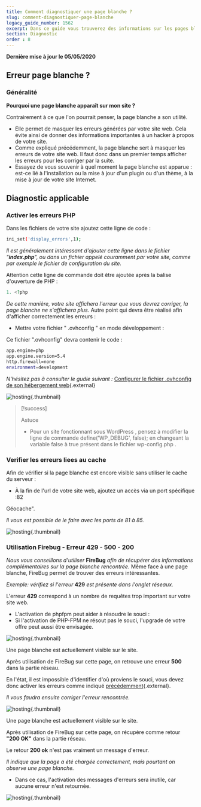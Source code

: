 ```yaml
---
title: Comment diagnostiquer une page blanche ?
slug: comment-diagnostiquer-page-blanche
legacy_guide_number: 1562
excerpt: Dans ce guide vous trouverez des informations sur les pages blanches que votre site peut generer.
section: Diagnostic
order : 8
---
```


**Dernière mise à jour le 05/05/2020**

## Erreur page blanche ?

### Généralité
**Pourquoi une page blanche apparaît sur mon site ?**

Contrairement à ce que l'on pourrait penser, la page blanche a son utilité.

- Elle permet de masquer les erreurs générées par votre site web. Cela évite ainsi de donner des informations importantes à un hacker à propos de votre site.
- Comme expliqué précédemment, la page blanche sert à masquer les erreurs de votre site web. Il faut donc dans un premier temps afficher les erreurs pour les corriger par la suite.
- Essayez de vous souvenir à quel moment la page blanche est apparue : est-ce lié à l'installation ou la mise à jour d'un plugin ou d'un thème, à la mise à jour de votre site Internet.


## Diagnostic applicable

### Activer les erreurs PHP
Dans les fichiers de votre site ajoutez cette ligne de code :


```bash
ini_set('display_errors',1);
```

*Il est généralement intéressant d'ajouter cette ligne dans le fichier "**index.php**", ou dans un fichier appelé couramment par votre site, comme par exemple le fichier de configuration du site.*

Attention cette ligne de commande doit être ajoutée après la balise d'ouverture de PHP :


```php
1. <?php
```

*De cette manière, votre site affichera l'erreur que vous devrez corriger, la page blanche ne s'affichera plus.* Autre point qui devra être réalisé afin d'afficher correctement les erreurs :

- Mettre votre fichier " .ovhconfig " en mode développement :

Ce fichier ".ovhconfig" devra contenir le code :


```bash
app.engine=php
app.engine.version=5.4
http.firewall=none
environment=development
```

*N'hésitez pas à consulter le gudie suivant :* [Configurer le fichier .ovhconfig de son hébergement web](../configurer-fichier-ovhconfig/){.external}


![hosting](images/img_2159.jpg){.thumbnail}



> [!success]
>
> Astuce
> - Pour un site fonctionnant sous WordPress , pensez à modifier la ligne
> de commande define('WP_DEBUG', false); en changeant la variable
> false à true présent dans le fichier wp-config.php .
>

### Verifier les erreurs liees au cache
Afin de vérifier si la page blanche est encore visible sans utiliser le cache du serveur :

- À la fin de l'url de votre site web, ajoutez un accès via un port spécifique :82

Géocache".

*Il vous est possible de le faire avec les ports de 81 à 85.*


![hosting](images/img_2160.jpg){.thumbnail}


### Utilisation Firebug - Erreur 429 - 500 - 200
*Nous vous conseillons d'utiliser* **FireBug** *afin de récupérer des informations complémentaires sur la page blanche rencontrée.* Même face à une page blanche, FireBug permet de trouver des erreurs intéressantes.

*Exemple: vérifiez si l'erreur* **429** *est présente dans l'onglet réseaux.*

L'erreur  **429**  correspond à un nombre de requêtes trop important sur votre site web.

- L'activation de phpfpm peut aider à résoudre le souci :
- Si l'activation de PHP-FPM ne résout pas le souci, l'upgrade de votre offre peut aussi être envisagée.


![hosting](images/img_2158.jpg){.thumbnail}

Une page blanche est actuellement visible sur le site.

Après utilisation de FireBug sur cette page, on retrouve une erreur  **500** dans la partie réseau.

En l'état, il est impossible d'identifier d'où proviens le souci, vous devez donc activer les erreurs comme indiqué [précédemment](#diagnostic_applicable_activer_les_erreurs_php){.external}.

*Il vous faudra ensuite corriger l'erreur rencontrée.*


![hosting](images/img_2161.jpg){.thumbnail}

Une page blanche est actuellement visible sur le site.

Après utilisation de FireBug sur cette page, on récupère comme retour  **"200 OK"**  dans la partie réseau.

Le retour  **200 ok**  n'est pas vraiment un message d'erreur.

*Il indique que la page a été chargée correctement, mais pourtant on observe une page blanche.*

- Dans ce cas, l'activation des messages d'erreurs sera inutile, car aucune erreur n'est retournée.


![hosting](images/img_2162.jpg){.thumbnail}
